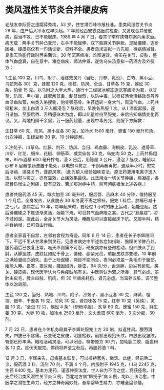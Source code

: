 # 类风湿性关节炎合并硬皮病

老战友李际蔚之遗孀薛秀梅，53 岁，住甘肃西峰市报社巷。患类风湿性关节炎 28 年，由产后入冷水过早引起。2 年前经西安铁路医院检查，又发现合并硬皮病，百治不效，已不能起床。1986 年 4 月 7 日，着其子李辉携带病案向余求治。病历载：两手关节肿凸变形，右手不能屈伸，双下肢踝关节肿胀，足趾僵硬，迈步困难。硬皮病仅有一句话诊断，资料不全。患者恳求遥拟一方先服，待病情减轻，夏季天热能行动时再来面诊。30 年沉寒痼冷，难图速效。病虽在关节、皮肢，整体气血虚衰，自在意中。难症痼疾，师法仲景，遂仿乌头汤意拟一药酒方及外熨方：

1.生芪 100 克，川乌、附子、活络效灵丹（当归、丹参、乳没）、白芍、黑小豆、乌蛇肉各 30）克，蜂蜜 120 克，桂枝、防风、全虫、甘草各 15 克，蜈蚣 30 条，豹骨 15 克。以乌附之大辛大热，通行十二经破冰解冻逐沉寒痼冷为君，以甘草、防风、黑小豆，蜂蜜解其毒，制其燥烈，以防中毒。以桂枝汤合活络效灵丹养血活血和营，虫类入络搜剔，豹骨强筋骨。生芪运转一身大气，周流气血。上药共捣粗末，加上白酒 3 斤入瓶浸泡 7 昼夜后，早晚各热服 1 次。从 l 酒盅起服，逐日渐加，至服后唇、舌稍感麻木为度，即以此量维持至服完，来信告知病情变化再议。又，两地相隔千余里，万一服药超量，出现中毒先兆，则服下方解救：

生甘草 60 克，防风、黑小豆各 30 克，加冷水 1500 毫升，蜂蜜 150 毫升煎汤，分次冲服，生绿豆粉 30 克，10 分钟即解。

2.沙苑子、川草乌、红藤、荆芥、防风、当归、鸡血藤、海桐皮、乳没、透骨草、川断、红花、细辛、花椒、伸筋草、威灵仙各 30 克，乌蛇肉 50 克，上药共捣粗末，95％酒精 600 毫升拌匀，浸 3 日后，用陈醋 3 公斤，浸泡 7 昼夜，睡前以纱布 8 层蘸饱药液置于患处，以电熨斗熨之，干则再蘸再熨，连续半小时。熨完后活动、揉搓关节，谨避风寒。（此为前人经验加味变法，原法药液用电离子透入法。以熨斗熨之，亦有显效，止痛效果最快。此法用治一切关节肿痛，肩凝症，各部骨质增生之剧痛，皆有显效。若加服对症中药，则可彻底根治上述各症。）

患者共服药酒 45 天，每次加至 30 毫升时，服后唇、舌麻木 40 分钟，维持服至 1 个月后，全身发热，从此脱去 30 年冬夏不离之棉袄，服完 1 料后，肿痛已减十之七八。患病之后 10 年，每早起床时，要经过 1 小时的床上运动，始能坐起。然后待僵硬之下肢逐渐灵活，始能下炕，可见其气血痹阻之甚。古代之“尪羸症”，亦不过如是。服此后，全身关节大为灵活，睡醒后可以直接起床下炕。又服半料，精神食纳增，已可自由行动。

患者全家喜不自禁，左邻右舍视为奇迹。同年 6 月 14 日，患者在长子李辉陪同下，不远千里从甘肃来到灵石。见患者病史中所述各症如指趾、腕踝关节肿凸处，服药酒后已恢复正常，唯天冷则痛不可忍，硬皮病亦有些微松动，但四肢从手到肘，从脚至膝，皮肤犹如贴于骨上，僵硬、绷紧光亮，前额皮肤亦变硬，10 年前之满脸皱纹亦消失。由于上睑倔硬，两目不能闭合，夜间必须盖一条毛巾于面部，始能入睡。畏寒，夜尿频，腰困如折，脉弦，64 次/分，舌淡胖，边尖有瘀斑。类关、硬皮病，现代医学认为与免疫缺陷有关。中医则认为邪之所凑，其气必虚。虽肺主皮毛，脾主四肢、肌肉，但 30 年痼疾耗伤，肾元必虚。当温养五脏，调节整体以治局部。

生芪 120 克，当归、熟地、川乌、附子、沙苑子、黑小豆各 30 克，麻黄、桂枝、细辛、干姜各 15 克，防风 30 克，肾四味各 15 克，红参 10 克（另炖），灵脂 10 克，“全虫 12 只，蜈蚣 4 条”（研粉冲服），炙草 60 克，蜂蜜 150 克，鲜生姜 30 克，大枣 10 枚，加冷水 2500 毫升，文火煮取 600 毫升，3 次分服，30 剂。

7 月 22 日，患者在介休机务段其子李辉处服完上方 30 剂，拟返甘肃。腰困消失，四肢已不疼痛。已变硬之皮肢，明显松软，前额出现抬头纹，四肢出现皱纹，臀部已形丰满。眼睑活动灵活，可以闭合。嘱带原方 30 剂，加龟鹿二胶、胎盘粉各 10 克，趁伏天服完。停药将养至立秋后，再服药酒 1 料。

12 月 3 日，李辉来告，母病基本恢复，可以操持家务，做饭。此症，经前后二诊，服药酒 3 料，汤剂 70 剂，不满 4 个月，内服附子 1945 克，川乌 2245 克，生芪 8400 克。基本方用药，谨遵仲景法度。世人曰为不治之症，竞获痊愈。计先后经治类风湿性关节炎 5 例，西北地方病“柳拐子”病 3 例，均以上法治愈。中医学之潜在生命力，经方之神奇奥妙处，吾辈罄毕生精力，亦难全盘领悟。
